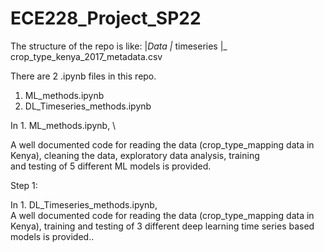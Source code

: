 # ECE228_Project_SP22
The structure of the repo is like:
|_Data
  |_ timeseries
  |_ crop_type_kenya_2017_metadata.csv

There are 2 .ipynb files in this repo.
1. ML_methods.ipynb
2. DL_Timeseries_methods.ipynb

In 1. ML_methods.ipynb, \

A well documented code for reading the data (crop_type_mapping data in Kenya), cleaning the data, exploratory data analysis, training \
and testing of 5 different ML models is provided.

Step 1:

In 1. DL_Timeseries_methods.ipynb, \
A well documented code for reading the data (crop_type_mapping data in Kenya), training and testing of 3 different deep learning time series
based models is provided..
